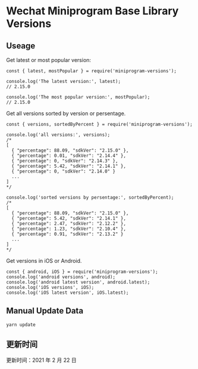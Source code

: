 
# Wechat Miniprogram Base Library Versions

## Useage

Get latest or most popular version:

```;
const { latest, mostPopular } = require('miniprogram-versions');

console.log('The latest version:', latest);
// 2.15.0

console.log('The most popular version:', mostPopular);
// 2.15.0

```

Get all versions sorted by version or persentage.

```
const { versions, sortedByPercent } = require('miniprogram-versions');

console.log('all versions:', versions);
/*
[
  { "percentage": 88.09, "sdkVer": "2.15.0" },
  { "percentage": 0.01, "sdkVer": "2.14.4" },
  { "percentage": 0, "sdkVer": "2.14.3" },
  { "percentage": 5.42, "sdkVer": "2.14.1" },
  { "percentage": 0, "sdkVer": "2.14.0" }
  ...
]
*/

console.log('sorted versions by persentage:', sortedByPercent);
/*
[
  { "percentage": 88.09, "sdkVer": "2.15.0" },
  { "percentage": 5.42, "sdkVer": "2.14.1" },
  { "percentage": 2.47, "sdkVer": "2.12.2" },
  { "percentage": 1.23, "sdkVer": "2.10.4" },
  { "percentage": 0.91, "sdkVer": "2.13.2" }
  ...
]
*/
```

Get versions in iOS or Android.

```
const { android, iOS } = require('miniprogram-versions');
console.log('android versions', android);
console.log('android latest version', android.latest);
console.log('iOS versions', iOS);
console.log('iOS latest version', iOS.latest);
```

## Manual Update Data

```
yarn update
```

## 更新时间

更新时间：2021 年 2 月 22 日
